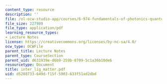 ```yaml
---
content_type: resource
description: ''
file: /ol-ocw-studio-app/courses/6-974-fundamentals-of-photonics-quantum-electronics-spring-2006/d5288733649df15f5903633f51ad2dbd_inter_lig_matter.pdf
file_size: 227989
file_type: application/pdf
learning_resource_types:
- Lecture Notes
license: https://creativecommons.org/licenses/by-nc-sa/4.0/
ocw_type: OCWFile
parent_title: Lecture Notes
parent_type: CourseSection
parent_uid: d631939e-d6b9-259b-8709-5c1a36b10de6
resourcetype: Document
title: inter_lig_matter.pdf
uid: d5288733-649d-f15f-5903-633f51ad2dbd
---
```

